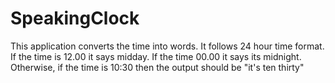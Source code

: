 # SpeakingClock

This application converts the time into words. It follows 24 hour time format. 
If the time is 12.00 it says midday. If the time 00.00 it says its midnight.
Otherwise, if the time is 10:30 then the output should be "it's ten thirty"
